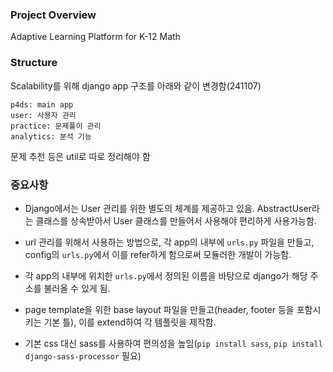 ### Project Overview

Adaptive Learning Platform for K-12 Math


### Structure
Scalability를 위해 django app 구조를 아래와 같이 변경함(241107)
```
p4ds: main app
user: 사용자 관리
practice: 문제풀이 관리
analytics: 분석 기능
```
문제 추천 등은 util로 따로 정리해야 함

### 중요사항
* Django에서는 User 관리를 위한 별도의 체계를 제공하고 있음. AbstractUser라는 클래스를 상속받아서 User 클래스를 만들어서 사용해야 편리하게 사용가능함.
* url 관리를 위해서 사용하는 방법으로, 각 app의 내부에 `urls.py` 파일을 만들고, config의 `urls.py`에서 이를 refer하게 함으로써 모듈러한 개발이 가능함.
* 각 app의 내부에 위치한 `urls.py`에서 정의된 이름을 바탕으로 django가 해당 주소를 불러올 수 있게 됨.
* page template을 위한 base layout 파일을 만들고(header, footer 등을 포함시키는 기본 틀), 이를 extend하여 각 템플릿을 제작함.

* 기본 css 대신 sass를 사용하여 편의성을 높임(`pip install sass`, `pip install django-sass-processor` 필요)